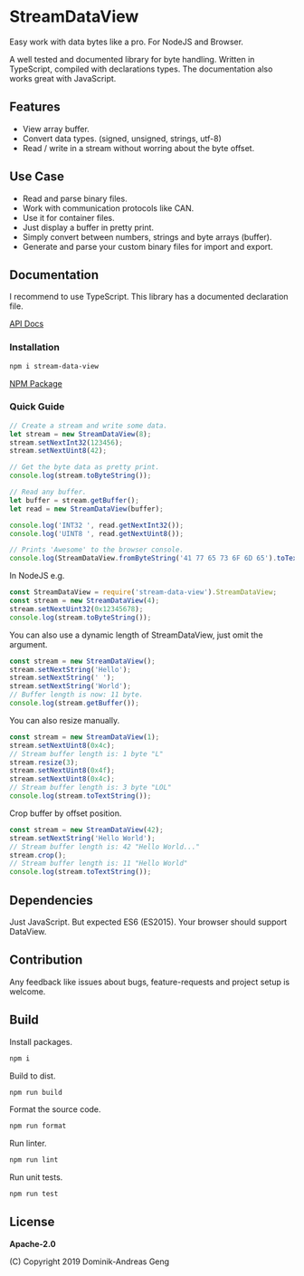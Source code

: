 # StreamDataView

Easy work with data bytes like a pro.
For NodeJS and Browser.

A well tested and documented library for byte handling.
Written in TypeScript, compiled with declarations types.
The documentation also works great with JavaScript.

## Features

- View array buffer.
- Convert data types. (signed, unsigned, strings, utf-8)
- Read / write in a stream without worring about the byte offset.

## Use Case

- Read and parse binary files.
- Work with communication protocols like CAN.
- Use it for container files.
- Just display a buffer in pretty print.
- Simply convert between numbers, strings and byte arrays (buffer).
- Generate and parse your custom binary files for import and export.

## Documentation

I recommend to use TypeScript. This library has a documented declaration file.

[API Docs](docs)

### Installation

```bash
npm i stream-data-view
```

[NPM Package](https://www.npmjs.com/package/stream-data-view)

### Quick Guide

```js
// Create a stream and write some data.
let stream = new StreamDataView(8);
stream.setNextInt32(123456);
stream.setNextUint8(42);

// Get the byte data as pretty print.
console.log(stream.toByteString());

// Read any buffer.
let buffer = stream.getBuffer();
let read = new StreamDataView(buffer);

console.log('INT32 ', read.getNextInt32());
console.log('UINT8 ', read.getNextUint8());
```

```js
// Prints 'Awesome' to the browser console.
console.log(StreamDataView.fromByteString('41 77 65 73 6F 6D 65').toTextString());
```

In NodeJS e.g.

```js
const StreamDataView = require('stream-data-view').StreamDataView;
const stream = new StreamDataView(4);
stream.setNextUint32(0x12345678);
console.log(stream.toByteString());
```

You can also use a dynamic length of StreamDataView, just omit the argument.

```js
const stream = new StreamDataView();
stream.setNextString('Hello');
stream.setNextString(' ');
stream.setNextString('World');
// Buffer length is now: 11 byte.
console.log(stream.getBuffer());
```

You can also resize manually.

```js
const stream = new StreamDataView(1);
stream.setNextUint8(0x4c);
// Stream buffer length is: 1 byte "L"
stream.resize(3);
stream.setNextUint8(0x4f);
stream.setNextUint8(0x4c);
// Stream buffer length is: 3 byte "LOL"
console.log(stream.toTextString());
```

Crop buffer by offset position.

```js
const stream = new StreamDataView(42);
stream.setNextString('Hello World');
// Stream buffer length is: 42 "Hello World..."
stream.crop();
// Stream buffer length is: 11 "Hello World"
console.log(stream.toTextString());
```

## Dependencies

Just JavaScript. But expected ES6 (ES2015). Your browser should support DataView.

## Contribution

Any feedback like issues about bugs, feature-requests and project setup is welcome.

## Build

Install packages.

```bash
npm i
```

Build to dist.

```bash
npm run build
```

Format the source code.

```bash
npm run format
```

Run linter.

```bash
npm run lint
```

Run unit tests.

```bash
npm run test
```

## License

**Apache-2.0**

(C) Copyright 2019 Dominik-Andreas Geng
